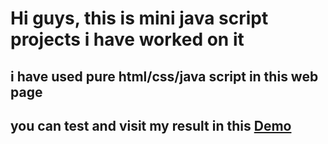 # Hi guys, this is mini java script projects i have worked on it
## i have used pure html/css/java script in this web page 
## you can test and visit my result in this [Demo](https://mohammadmahdi-yousefi.github.io/Auto-Search-Box-Filled/)
